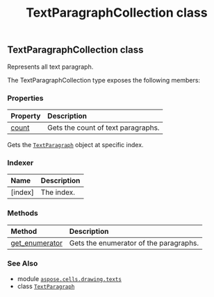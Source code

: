 ﻿---
title: TextParagraphCollection class
second_title: Aspose.Cells for Python via .NET API References
description: 
type: docs
weight: 110
url: /aspose.cells.drawing.texts/textparagraphcollection/
is_root: false
---

## TextParagraphCollection class

Represents all text paragraph.



The TextParagraphCollection type exposes the following members:

### Properties
| Property | Description |
| :- | :- |
| [count](/cells/python-net/aspose.cells.drawing.texts/textparagraphcollection/count) | Gets the count of text paragraphs. |



Gets the [`TextParagraph`](/cells/python-net/aspose.cells.drawing.texts/textparagraph) object at specific index.
### Indexer
| Name | Description |
| :- | :- |
| [index] | The index. |


### Methods
| Method | Description |
| :- | :- |
| [get_enumerator](/cells/python-net/aspose.cells.drawing.texts/textparagraphcollection/get_enumerator/#) | Gets the enumerator of the paragraphs. |



### See Also
* module [`aspose.cells.drawing.texts`](..)
* class [`TextParagraph`](/cells/python-net/aspose.cells.drawing.texts/textparagraph)
